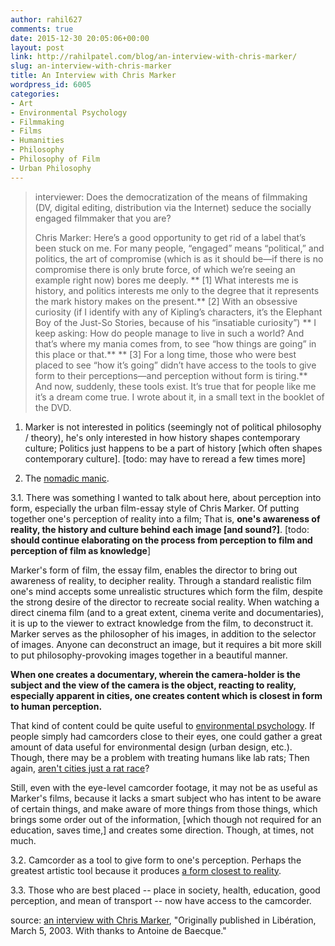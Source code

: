 ```yaml
---
author: rahil627
comments: true
date: 2015-12-30 20:05:06+00:00
layout: post
link: http://rahilpatel.com/blog/an-interview-with-chris-marker/
slug: an-interview-with-chris-marker
title: An Interview with Chris Marker
wordpress_id: 6005
categories:
- Art
- Environmental Psychology
- Filmmaking
- Films
- Humanities
- Philosophy
- Philosophy of Film
- Urban Philosophy
---
```


<blockquote>interviewer: Does the democratization of the means of filmmaking (DV, digital editing, distribution via the Internet) seduce the socially engaged filmmaker that you are?

Chris Marker: Here’s a good opportunity to get rid of a label that’s been stuck on me. For many people, “engaged” means “political,” and politics, the art of compromise (which is as it should be—if there is no compromise there is only brute force, of which we’re seeing an example right now) bores me deeply. ** [1] What interests me is history, and politics interests me only to the degree that it represents the mark history makes on the present.** [2] With an obsessive curiosity (if I identify with any of Kipling’s characters, it’s the Elephant Boy of the Just-So Stories, because of his “insatiable curiosity”) ** I keep asking: How do people manage to live in such a world? And that’s where my mania comes from, to see “how things are going” in this place or that.** ** [3] For a long time, those who were best placed to see “how it’s going” didn’t have access to the tools to give form to their perceptions—and perception without form is tiring.** And now, suddenly, these tools exist. It’s true that for people like me it’s a dream come true. I wrote about it, in a small text in the booklet of the DVD.</blockquote>



1. Marker is not interested in politics (seemingly not of political philosophy / theory), he's only interested in how history shapes contemporary culture; Politics just happens to be a part of history [which often shapes contemporary culture]. [todo: may have to reread a few times more]

2. The [nomadic manic](http://www.rahilpatel.com/blog/hypomania).

3.1. There was something I wanted to talk about here, about perception into form, especially the urban film-essay style of Chris Marker. Of putting together one's perception of reality into a film; That is, **one's awareness of reality, the history and culture behind each image [and sound?]**. [todo: **should continue elaborating on the process from perception to film and perception of film as knowledge**]

Marker's form of film, the essay film, enables the director to bring out awareness of reality, to decipher reality. Through a standard realistic film one's mind accepts some unrealistic structures which form the film, despite the strong desire of the director to recreate social reality. When watching a direct cinema film (and to a great extent, cinema verite and documentaries), it is up to the viewer to extract knowledge from the film, to deconstruct it. Marker serves as the philosopher of his images, in addition to the selector of images. Anyone can deconstruct an image, but it requires a bit more skill to put philosophy-provoking images together in a beautiful manner.

**When one creates a documentary, wherein the camera-holder is the subject and the view of the camera is the object, reacting to reality, especially apparent in cities, one creates content which is closest in form to human perception.**

That kind of content could be quite useful to [environmental psychology](http://www.rahilpatel.com/blog/the-metropolis-and-mental-life). If people simply had camcorders close to their eyes, one could gather a great amount of data useful for environmental design (urban design, etc.). Though, there may be a problem with treating humans like lab rats; Then again, [aren't cities just a rat race](http://www.rahilpatel.com/blog/silicon-valley-and-capitalism)?

Still, even with the eye-level camcorder footage, it may not be as useful as Marker's films, because it lacks a smart subject who has intent to be aware of certain things, and make aware of more things from those things, which brings some order out of the information, [which though not required for an education, saves time,] and creates some direction. Though, at times, not much.

3.2. Camcorder as a tool to give form to one's perception. Perhaps the greatest artistic tool because it produces [a form closest to reality](http://www.rahilpatel.com/blog/information-media-and-education).

3.3. Those who are best placed --  place in society, health, education, good perception, and mean of transport -- now have access to the camcorder.

source:
[an interview with Chris Marker](http://www.filmcomment.com/article/marker-direct-an-interview-with-chris-marker/), "Originally published in Libération, March 5, 2003. With thanks to Antoine de Baecque."
